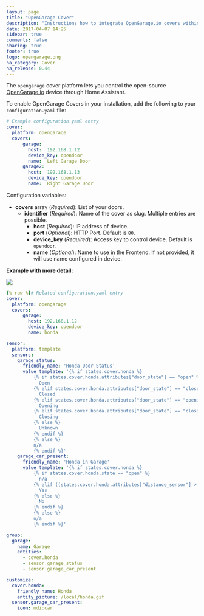 ```yaml
---
layout: page
title: "OpenGarage Cover"
description: "Instructions how to integrate OpenGarage.io covers within Home Assistant."
date: 2017-04-07 14:25
sidebar: true
comments: false
sharing: true
footer: true
logo: opengarage.png
ha_category: Cover
ha_release: 0.44
---
```



The `opengarage` cover platform lets you control the open-source [OpenGarage.io](https://opengarage.io/) device through Home Assistant. 

To enable OpenGarage Covers in your installation, add the following to your `configuration.yaml` file:

```yaml
# Example configuration.yaml entry
cover:
  platform: opengarage
  covers:
      garage:
        host:  192.168.1.12
        device_key: opendoor
        name:  Left Garage Door
      garage2:
        host:  192.168.1.13
        device_key: opendoor
        name:  Right Garage Door
```

Configuration variables:

- **covers** array (*Required*): List of your doors.
  - **identifier**  (*Required*): Name of the cover as slug. Multiple entries are possible.
      - **host** (*Required*): IP address of device.
      - **port** (*Optional*): HTTP Port. Default is `80`.
      - **device_key** (*Required*): Access key to control device. Default is `opendoor`.
      - **name** (*Optional*): Name to use in the Frontend. If not provided, it will use name configured in device.



**Example with more detail:**
<p class='img'>
  <img src='{{site_root}}/images/components/opengarage/cover_opengarage_details.jpg' />
</p>

```yaml
{% raw %}# Related configuration.yaml entry
cover:
  platform: opengarage
  covers:
      garage:        
        host: 192.168.1.12
        device_key: opendoor
        name: honda

sensor:
  platform: template
  sensors:
    garage_status:
      friendly_name: 'Honda Door Status'
      value_template: '{% if states.cover.honda %}
          {% if states.cover.honda.attributes["door_state"] == "open" %}
            Open
          {% elif states.cover.honda.attributes["door_state"] == "closed" %}
            Closed
          {% elif states.cover.honda.attributes["door_state"] == "opening" %}
            Opening
          {% elif states.cover.honda.attributes["door_state"] == "closing" %}
            Closing
          {% else %}
            Unknown
          {% endif %}
          {% else %}
          n/a
          {% endif %}'
    garage_car_present:
      friendly_name: 'Honda in Garage'
      value_template: '{% if states.cover.honda %}
          {% if states.cover.honda.state == "open" %}
            n/a
          {% elif ((states.cover.honda.attributes["distance_sensor"] > 40) and (states.cover.honda.attributes["distance_sensor"] < 100)) %}
            Yes
          {% else %}
            No
          {% endif %}
          {% else %}
          n/a
          {% endif %}'

group:
  garage:     
    name: Garage
    entities:
      - cover.honda
      - sensor.garage_status
      - sensor.garage_car_present     

customize:
  cover.honda:
    friendly_name: Honda
    entity_picture: /local/honda.gif
  sensor.garage_car_present:
    icon: mdi:car
```
